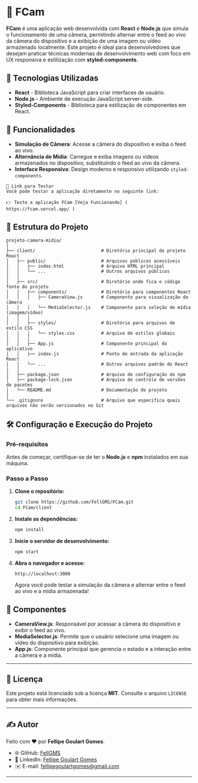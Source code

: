 # 📸 FCam

**FCam** é uma aplicação web desenvolvida com **React** e **Node.js** que simula o funcionamento de uma câmera, permitindo alternar entre o feed ao vivo da câmera do dispositivo e a exibição de uma imagem ou vídeo armazenado localmente. Este projeto é ideal para desenvolvedores que desejam praticar técnicas modernas de desenvolvimento web com foco em UX responsiva e estilização com **styled-components**.

## 🚀 Tecnologias Utilizadas

- **React** - Biblioteca JavaScript para criar interfaces de usuário.
- **Node.js** - Ambiente de execução JavaScript server-side.
- **Styled-Components** - Biblioteca para estilização de componentes em React.

## 🎯 Funcionalidades

- **Simulação de Câmera**: Acesse a câmera do dispositivo e exiba o feed ao vivo.
- **Alternância de Mídia**: Carregue e exiba imagens ou vídeos armazenados no dispositivo, substituindo o feed ao vivo da câmera.
- **Interface Responsiva**: Design moderno e responsivo utilizando `styled-components`.

```
🔗 Link para Testar
Você pode testar a aplicação diretamente no seguinte link:

👉 Teste a aplicação FCam [Veja Funcionando] ( https://fcam.vercel.app/ )

```
## 📂 Estrutura do Projeto

```
projeto-camera-midia/
│
├── client/                         # Diretório principal do projeto React
│   ├── public/                     # Arquivos públicos acessíveis
│   │   ├── index.html              # Arquivo HTML principal
│   │   └── ...                     # Outros arquivos públicos
│   │
│   ├── src/                        # Diretório onde fica o código fonte do projeto
│   │   ├── components/             # Diretório para componentes React
│   │   │   ├── CameraView.js       # Componente para visualização da câmera
│   │   │   └── MediaSelector.js    # Componente para seleção de mídia (imagem/vídeo)
│   │   │
│   │   ├── styles/                 # Diretório para arquivos de estilo CSS
│   │   │   └── styles.css          # Arquivo de estilos globais
│   │   │
│   │   ├── App.js                  # Componente principal do aplicativo
│   │   ├── index.js                # Ponto de entrada da aplicação React
│   │   └── ...                     # Outros arquivos padrão do React
│   │
│   ├── package.json                # Arquivo de configuração do npm
│   ├── package-lock.json           # Arquivo de controle de versões de pacotes
│   └── README.md                   # Documentação do projeto
│
└── .gitignore                      # Arquivo que especifica quais arquivos não serão versionados no Git
```

## 🛠️ Configuração e Execução do Projeto

### Pré-requisitos

Antes de começar, certifique-se de ter o **Node.js** e **npm** instalados em sua máquina.

### Passo a Passo

1. **Clone o repositório:**

   ```bash
   git clone https://github.com/FellGMS/FCam.git
   cd FCam/client
   ```

2. **Instale as dependências:**

   ```bash
   npm install
   ```

3. **Inicie o servidor de desenvolvimento:**

   ```bash
   npm start
   ```

4. **Abra o navegador e acesse:**

   ```
   http://localhost:3000
   ```

   Agora você pode testar a simulação da câmera e alternar entre o feed ao vivo e a mídia armazenada!

## 🧩 Componentes

- **CameraView.js**: Responsável por acessar a câmera do dispositivo e exibir o feed ao vivo.
- **MediaSelector.js**: Permite que o usuário selecione uma imagem ou vídeo do dispositivo para exibição.
- **App.js**: Componente principal que gerencia o estado e a interação entre a câmera e a mídia.

---

## 📝 Licença

Este projeto está licenciado sob a licença **MIT**. Consulte o arquivo `LICENSE` para obter mais informações.

---

## ✍️ Autor

Feito com ❤️ por **Fellipe Goulart Gomes**.

- 🌐 GitHub: [FellGMS](https://github.com/FellGMS)
- 💼 LinkedIn: [Fellipe Goulart Gomes](https://www.linkedin.com/in/fellipeggomes)
- ✉️ E-mail: [fellipegoulartgomes@gmail.com](mailto:fellipegoulartgomes@gmail.com)

---